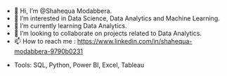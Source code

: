 - 👋 Hi, I’m @Shahequa Modabbera.
- 👀 I’m interested in Data Science, Data Analytics and Machine Learning.
- 🌱 I’m currently learning Data Analytics.
- 💞️ I’m looking to collaborate on projects related to Data Analytics.
- 📫 How to reach me : https://www.linkedin.com/in/shahequa-modabbera-9790b0231

<!---
Shahequa/Shahequa is a ✨ special ✨ repository because its `README.md` (this file) appears on your GitHub profile.
You can click the Preview link to take a look at your changes.
--->
- Tools: SQL, Python, Power BI, Excel, Tableau
